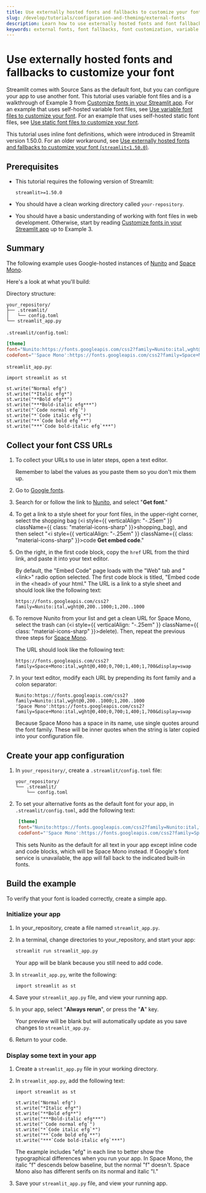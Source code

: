 ```yaml
---
title: Use externally hosted fonts and fallbacks to customize your font
slug: /develop/tutorials/configuration-and-theming/external-fonts
description: Learn how to use externally hosted fonts and font fallbacks to customize typography in Streamlit apps with variable font files and external resources.
keywords: external fonts, font fallbacks, font customization, variable fonts, typography, externally hosted fonts, font loading, custom fonts
---
```


# Use externally hosted fonts and fallbacks to customize your font

Streamlit comes with Source Sans as the default font, but you can configure your app to use another font. This tutorial uses variable font files and is a walkthrough of Example 3 from [Customize fonts in your Streamlit app](/develop/concepts/configuration/theming-customize-fonts#example-1-define-an-alternative-font-with-variable-font-files). For an example that uses self-hosted variable font files, see [Use variable font files to customize your font](/develop/tutorials/configuration-and-theming/variable-fonts). For an example that uses self-hosted static font files, see [Use static font files to customize your font](/develop/tutorials/configuration-and-theming/static-fonts).

This tutorial uses inline font definitions, which were introduced in Streamlit version 1.50.0. For an older workaround, see [Use externally hosted fonts and fallbacks to customize your font (`streamlit<1.50.0`)](/develop/tutorials/elements/dataframe-row-selections-old).

## Prerequisites

- This tutorial requires the following version of Streamlit:

  ```text
  streamlit>=1.50.0
  ```

- You should have a clean working directory called `your-repository`.
- You should have a basic understanding of working with font files in web development. Otherwise, start by reading [Customize fonts in your Streamlit app](/develop/concepts/configuration/theming-customize-fonts) up to Example 3.

## Summary

The following example uses Google-hosted instances of [Nunito](https://fonts.google.com/specimen/Nunito) and [Space Mono](https://fonts.google.com/specimen/Space+Mono).

Here's a look at what you'll build:

<Collapse title="Complete config.toml file" expanded={false}>

Directory structure:

```none
your_repository/
├── .streamlit/
│   └── config.toml
└── streamlit_app.py
```

`.streamlit/config.toml`:

```toml
[theme]
font="Nunito:https://fonts.googleapis.com/css2?family=Nunito:ital,wght@0,200..1000;1,200..1000, sans-serif"
codeFont="'Space Mono':https://fonts.googleapis.com/css2?family=Space+Mono:ital,wght@0,400;0,700;1,400;1,700&display=swap, monospace"
```

`streamlit_app.py`:

```
import streamlit as st

st.write("Normal efg")
st.write("*Italic efg*")
st.write("**Bold efg**")
st.write("***Bold-italic efg***")
st.write("`Code normal efg`")
st.write("*`Code italic efg`*")
st.write("**`Code bold efg`**")
st.write("***`Code bold-italic efg`***")
```

</Collapse>

## Collect your font CSS URLs

1. To collect your URLs to use in later steps, open a text editor.

   Remember to label the values as you paste them so you don't mix them up.

1. Go to [Google fonts](https://fonts.google.com/).

1. Search for or follow the link to [Nunito](https://fonts.google.com/specimen/Nunito), and select "**Get font**."

1. To get a link to a style sheet for your font files, in the upper-right corner, select the shopping bag (<i style={{ verticalAlign: "-.25em" }} className={{ class: "material-icons-sharp" }}>shopping_bag</i>), and then select "<i style={{ verticalAlign: "-.25em" }} className={{ class: "material-icons-sharp" }}>code</i> **Get embed code**."

1. On the right, in the first code block, copy the `href` URL from the third link, and paste it into your text editor.

   By default, the "Embed Code" page loads with the "Web" tab and "&lt;link&gt;" radio option selected. The first code block is titled, "Embed code in the &lt;head&gt; of your html." The URL is a link to a style sheet and should look like the following text:

   ```none
   https://fonts.googleapis.com/css2?family=Nunito:ital,wght@0,200..1000;1,200..1000
   ```

1. To remove Nunito from your list and get a clean URL for Space Mono, select the trash can (<i style={{ verticalAlign: "-.25em" }} className={{ class: "material-icons-sharp" }}>delete</i>). Then, repeat the previous three steps for [Space Mono](https://fonts.google.com/specimen/Space+Mono).

   The URL should look like the following text:

   ```none
   https://fonts.googleapis.com/css2?family=Space+Mono:ital,wght@0,400;0,700;1,400;1,700&display=swap
   ```

1. In your text editor, modify each URL by prepending its font family and a colon separator:

   ```none
   Nunito:https://fonts.googleapis.com/css2?family=Nunito:ital,wght@0,200..1000;1,200..1000
   'Space Mono':https://fonts.googleapis.com/css2?family=Space+Mono:ital,wght@0,400;0,700;1,400;1,700&display=swap
   ```

   Because Space Mono has a space in its name, use single quotes around the font family. These will be inner quotes when the string is later copied into your configuration file.

## Create your app configuration

1. In `your_repository/`, create a `.streamlit/config.toml` file:

   ```none
   your_repository/
   └── .streamlit/
       └── config.toml
   ```

1. To set your alternative fonts as the default font for your app, in `.streamlit/config.toml`, add the following text:

   ```toml
    [theme]
    font="Nunito:https://fonts.googleapis.com/css2?family=Nunito:ital,wght@0,200..1000;1,200..1000, sans-serif"
    codeFont="'Space Mono':https://fonts.googleapis.com/css2?family=Space+Mono:ital,wght@0,400;0,700;1,400;1,700&display=swap, monospace"
   ```

   This sets Nunito as the default for all text in your app except inline code and code blocks, which will be Space Mono instead. If Google's font service is unavailable, the app will fall back to the indicated built-in fonts.

## Build the example

To verify that your font is loaded correctly, create a simple app.

### Initialize your app

1. In your_repository, create a file named `streamlit_app.py`.

1. In a terminal, change directories to your_repository, and start your app:

   ```bash
   streamlit run streamlit_app.py
   ```

   Your app will be blank because you still need to add code.

1. In `streamlit_app.py`, write the following:

   ```
   import streamlit as st
   ```

1. Save your `streamlit_app.py` file, and view your running app.

1. In your app, select "**Always rerun**", or press the "**A**" key.

   Your preview will be blank but will automatically update as you save changes to `streamlit_app.py`.

1. Return to your code.

### Display some text in your app

1. Create a `streamlit_app.py` file in your working directory.

1. In `streamlit_app.py`, add the following text:

   ```
   import streamlit as st

   st.write("Normal efg")
   st.write("*Italic efg*")
   st.write("**Bold efg**")
   st.write("***Bold-italic efg***")
   st.write("`Code normal efg`")
   st.write("*`Code italic efg`*")
   st.write("**`Code bold efg`**")
   st.write("***`Code bold-italic efg`***")
   ```

   The example includes "efg" in each line to better show the typographical differences when you run your app. In Space Mono, the italic "f" descends below baseline, but the normal "f" doesn't. Space Mono also has different serifs on its normal and italic "l."

1. Save your `streamlit_app.py` file, and view your running app.
